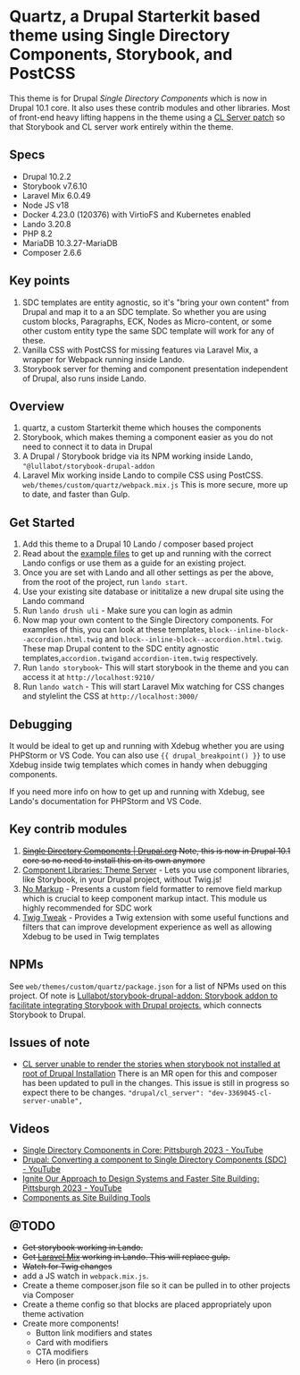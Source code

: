 # Quartz, a Drupal Starterkit based theme using Single Directory Components, Storybook, and PostCSS

This theme is for Drupal *Single Directory Components* which is now in Drupal 10.1 core. It also uses these contrib modules and other libraries. Most of front-end heavy lifting happens in the theme using a [CL Server patch](https://www.drupal.org/project/cl_server/issues/3369045) so that Storybook and CL server work entirely within the theme.

## Specs
- Drupal 10.2.2
- Storybook v7.6.10
- Laravel Mix 6.0.49
- Node JS v18
- Docker 4.23.0 (120376) with VirtioFS and Kubernetes enabled
- Lando 3.20.8
- PHP 8.2
- MariaDB 10.3.27-MariaDB
- Composer 2.6.6

## Key points
1. SDC templates are entity agnostic, so it's "bring your own content" from Drupal and map it to a an SDC template. So whether you are using custom blocks, Paragraphs, ECK, Nodes as Micro-content, or some other custom entity type the same SDC template will work for any of these.
1. Vanilla CSS with PostCSS for missing features via Laravel Mix, a wrapper for Webpack running inside Lando.
1. Storybook server for theming and component presentation independent of Drupal, also runs inside Lando.

## Overview
1. quartz, a custom Starterkit theme which houses the components
1. Storybook, which makes theming a component easier as you do not need to connect it to data in Drupal
1. A Drupal / Storybook bridge via its NPM working inside Lando, `"@lullabot/storybook-drupal-addon`
1. Laravel Mix working inside Lando to compile CSS using PostCSS. `web/themes/custom/quartz/webpack.mix.js` This is more secure, more up to date, and faster than Gulp.

## Get Started
1. Add this theme to a Drupal 10 Lando / composer based project
1. Read about the [example files](example-settings/) to get up and running with the correct Lando configs or use them as a guide for an existing project.
1. Once you are set with Lando and all other settings as per the above, from the root of the project, run `lando start`.
1. Use your existing site database or inititalize a new drupal site using the Lando command
1. Run `lando drush uli` - Make sure you can login as admin
1. Now map your own content to the Single Directory components. For examples of this, you can look at these templates, `block--inline-block--accordion.html.twig` and `block--inline-block--accordion.html.twig`. These map Drupal content to the SDC entity agnostic templates,`accordion.twig`and `accordion-item.twig` respectively.
1. Run `lando storybook`- This will start storybook in the theme and you can access it at `http://localhost:9210/`
1. Run `lando watch` - This will start Laravel Mix watching for CSS changes and stylelint the CSS at `http://localhost:3000/`

## Debugging
It would be ideal to get up and running with Xdebug whether you are using PHPStorm or VS Code. You can also use `{{ drupal_breakpoint() }}` to use Xdebug inside twig templates which comes in handy when debugging components.

If you need more info on how to get up and running with Xdebug, see Lando's documentation for PHPStorm and VS Code.

## Key contrib modules
1. <del>[Single Directory Components | Drupal.org](https://www.drupal.org/project/sdc) Note, this is now in Drupal 10.1 core so no need to install this on its own anymore</del>
1. [Component Libraries: Theme Server](https://www.drupal.org/project/cl_server) - Lets you use component libraries, like Storybook, in your Drupal project, without Twig.js!
1. [No Markup](https://www.drupal.org/project/nomarkup) - Presents a custom field formatter to remove field markup which is crucial to keep component markup intact. This module us highly recommended for SDC work
1. [Twig Tweak](https://www.drupal.org/project/twig_tweak) - Provides a Twig extension with some useful functions and filters that can improve development experience as well as allowing Xdebug to be used in Twig templates

## NPMs
See `web/themes/custom/quartz/package.json` for a list of NPMs used on this project.
Of note is [Lullabot/storybook-drupal-addon: Storybook addon to facilitate integrating Storybook with Drupal projects.](https://github.com/lullabot/storybook-drupal-addon)
which connects Storybook to Drupal.

## Issues of note
- [CL server unable to render the stories when storybook not installed at root of Drupal Installation](https://www.drupal.org/project/cl_server/issues/3369045)
There is an MR open for this and composer has been updated to pull in the changes.
This issue is still in progress so expect there to be changes. `"drupal/cl_server": "dev-3369045-cl-server-unable",`

## Videos
- [Single Directory Components in Core: Pittsburgh 2023 - YouTube](https://www.youtube.com/watch?v=gDd7pCK9KsA&list=PLpeDXSh4nHjTZrlCUtl_xp87F3plT7czE&index=81)
- [Drupal: Converting a component to Single Directory Components (SDC) - YouTube](https://www.youtube.com/watch?v=DbpZOhiq_Ho)
- [Ignite Our Approach to Design Systems and Faster Site Building: Pittsburgh 2023 - YouTube](https://www.youtube.com/watch?v=tMQYT53Dzdw&list=PLpeDXSh4nHjTZrlCUtl_xp87F3plT7czE&index=7)
- [Components as Site Building Tools](https://video.mateuaguilo.com/w/sC5nv52GLQrPHYcjBUvEeN)

## @TODO
- <del>Get storybook working in Lando.</del>
- <del>Get [Laravel Mix](https://laravel-mix.com/) working in Lando. This will replace gulp.</del>
- <del>Watch for Twig changes</del>
- add a JS watch in `webpack.mix.js`.
- Create a theme composer.json file so it can be pulled in to other projects via Composer
- Create a theme config so that blocks are placed appropriately upon theme activation
- Create more components!
  - Button link modifiers and states
  - Card with modifiers
  - CTA modifiers
  - Hero (in process)
